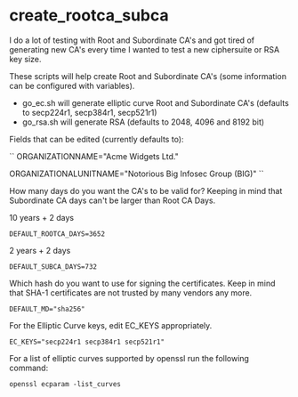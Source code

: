 # create_rootca_subca

I do a lot of testing with Root and Subordinate CA's and got tired of generating new CA's every time I wanted to test a new ciphersuite or RSA key size.

These scripts will help create Root and Subordinate CA's (some information can be configured with variables).

* go_ec.sh will generate elliptic curve Root and Subordinate CA's (defaults to secp224r1, secp384r1, secp521r1)
* go_rsa.sh will generate RSA (defaults to 2048, 4096 and 8192 bit)

Fields that can be edited (currently defaults to):

``
ORGANIZATIONNAME="Acme Widgets Ltd."

ORGANIZATIONALUNITNAME="Notorious Big Infosec Group (BIG)"
``

How many days do you want the CA's to be valid for? Keeping in mind that Subordinate CA days can't be larger than Root CA Days.

10 years + 2 days

``
DEFAULT_ROOTCA_DAYS=3652
``

2 years + 2 days

``
DEFAULT_SUBCA_DAYS=732
``

Which hash do you want to use for signing the certificates.
Keep in mind that SHA-1 certificates are not trusted by many vendors any more.

``
DEFAULT_MD="sha256"
``

For the Elliptic Curve keys, edit EC_KEYS appropriately.

``
EC_KEYS="secp224r1 secp384r1 secp521r1"
``

For a list of elliptic curves supported by openssl run the following command:

``
openssl ecparam -list_curves
``




